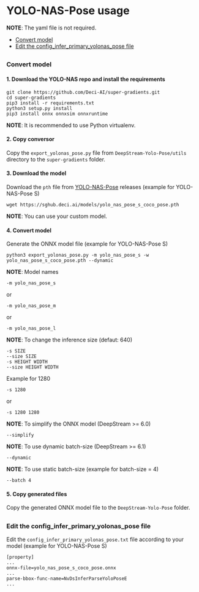 # YOLO-NAS-Pose usage

**NOTE**: The yaml file is not required.

* [Convert model](#convert-model)
* [Edit the config_infer_primary_yolonas_pose file](#edit-the-config_infer_primary_yolonas_pose-file)

##

### Convert model

#### 1. Download the YOLO-NAS repo and install the requirements

```
git clone https://github.com/Deci-AI/super-gradients.git
cd super-gradients
pip3 install -r requirements.txt
python3 setup.py install
pip3 install onnx onnxsim onnxruntime
```

**NOTE**: It is recommended to use Python virtualenv.

#### 2. Copy conversor

Copy the `export_yolonas_pose.py` file from `DeepStream-Yolo-Pose/utils` directory to the `super-gradients` folder.

#### 3. Download the model

Download the `pth` file from [YOLO-NAS-Pose](https://sghub.deci.ai/) releases (example for YOLO-NAS-Pose S)

```
wget https://sghub.deci.ai/models/yolo_nas_pose_s_coco_pose.pth
```

**NOTE**: You can use your custom model.

#### 4. Convert model

Generate the ONNX model file (example for YOLO-NAS-Pose S)

```
python3 export_yolonas_pose.py -m yolo_nas_pose_s -w yolo_nas_pose_s_coco_pose.pth --dynamic
```

**NOTE**: Model names

```
-m yolo_nas_pose_s
```

or

```
-m yolo_nas_pose_m
```

or

```
-m yolo_nas_pose_l
```

**NOTE**: To change the inference size (defaut: 640)

```
-s SIZE
--size SIZE
-s HEIGHT WIDTH
--size HEIGHT WIDTH
```

Example for 1280

```
-s 1280
```

or

```
-s 1280 1280
```

**NOTE**: To simplify the ONNX model (DeepStream >= 6.0)

```
--simplify
```

**NOTE**: To use dynamic batch-size (DeepStream >= 6.1)

```
--dynamic
```

**NOTE**: To use static batch-size (example for batch-size = 4)

```
--batch 4
```

#### 5. Copy generated files

Copy the generated ONNX model file to the `DeepStream-Yolo-Pose` folder.

##

### Edit the config_infer_primary_yolonas_pose file

Edit the `config_infer_primary_yolonas_pose.txt` file according to your model (example for YOLO-NAS-Pose S)

```
[property]
...
onnx-file=yolo_nas_pose_s_coco_pose.onnx
...
parse-bbox-func-name=NvDsInferParseYoloPoseE
...
```
